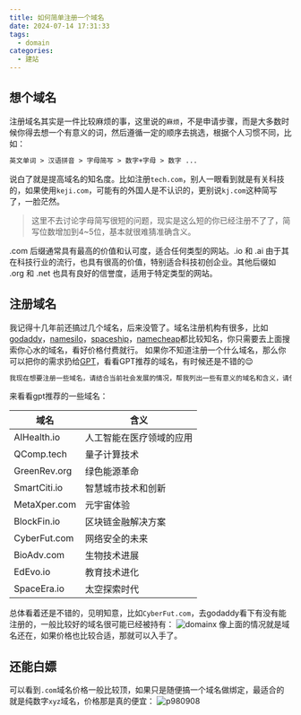 ```yaml
---
title: 如何简单注册一个域名
date: 2024-07-14 17:31:33
tags:
  - domain
categories:
  - 建站
---
```

## 想个域名
注册域名其实是一件比较麻烦的事，这里说的`麻烦`，不是申请步骤，而是大多数时候你得去想一个有意义的词，然后遵循一定的顺序去挑选，根据个人习惯不同，比如：
```txt
英文单词 > 汉语拼音 > 字母简写 > 数字+字母 > 数字 ...
```
说白了就是提高域名的知名度。比如注册`tech.com`，别人一眼看到就是有关科技的，如果使用`keji.com`，可能有的外国人是不认识的，更别说`kj.com`这种简写了，一脸茫然。

> 这里不去讨论字母简写很短的问题，现实是这么短的你已经注册不了了，简写位数增加到4~5位，基本就很难猜准确含义。

.com 后缀通常具有最高的价值和认可度，适合任何类型的网站。.io 和 .ai 由于其在科技行业的流行，也具有很高的价值，特别适合科技初创企业。其他后缀如 .org 和 .net 也具有良好的信誉度，适用于特定类型的网站。
## 注册域名
我记得十几年前还搞过几个域名，后来没管了。域名注册机构有很多，比如[godaddy](https://www.godaddy.com/)，[namesilo](https://www.namesilo.com/)，[spaceship](https://www.spaceship.com/)，[namecheap](https://www.namecheap.com/)都比较知名，你只需要去上面搜索你心水的域名，看好价格付费就行。
如果你不知道注册一个什么域名，那么你可以把你的需求扔给[GPT](https://chatgpt.com/)，看看GPT推荐的域名，有时候还是不错的😌
```txt
我现在想要注册一些域名，请结合当前社会发展的情况，帮我列出一些有意义的域名和含义，请使用表格将域名和含义列出来。
```
来看看gpt推荐的一些域名：

| 域名          | 含义                 |
| -------------- | -------------------- |
| AIHealth.io    | 人工智能在医疗领域的应用 |
| QComp.tech     | 量子计算技术          |
| GreenRev.org   | 绿色能源革命          |
| SmartCiti.io   | 智慧城市技术和创新    |
| MetaXper.com   | 元宇宙体验            |
| BlockFin.io    | 区块链金融解决方案    |
| CyberFut.com   | 网络安全的未来        |
| BioAdv.com     | 生物技术进展          |
| EdEvo.io       | 教育技术进化          |
| SpaceEra.io    | 太空探索时代          |
总体看着还是不错的，见明知意，比如`CyberFut.com`，去godaddy看下有没有能注册的，一般比较好的域名很可能已经被持有：
![domainx](https://fuos.github.io/picx-images-hosting/20240714/domainx.1759tyufwz.webp)
像上面的情况就是域名还在，如果价格也比较合适，那就可以入手了。
## 还能白嫖
可以看到`.com`域名价格一般比较顶，如果只是随便搞一个域名做绑定，最适合的就是纯数字`xyz`域名，价格那是真的便宜：
![p980908](https://fuos.github.io/picx-images-hosting/20240714/p980908.wig0tf7rj.webp)